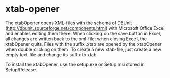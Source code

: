 # xtab-opener

The xtabOpener opens XML-files with the schema of DBUnit (http://dbunit.sourceforge.net/components.html) with Microsoft Office Excel and enables editing them there. 
When clicking on the save button in Excel, all changes are written back to the xml-file; when closing Excel, the xtabOpener quits.
Files with the suffix .xtab are opened by the xtabOpener when double clicking on them. 
To create a new xtab-file, just create a new empty text-file and change its suffix to xtab.

To install the xtabOpener, use the setup.exe or Setup.msi stored in Setup/Release.
